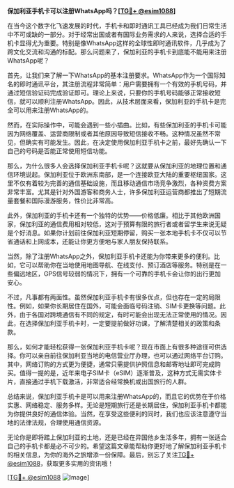 **保加利亚手机卡可以注册WhatsApp吗？[[TG💪+ @esim1088](https://t.me/s/esim1088)]**

在当今这个数字化飞速发展的时代，手机卡和即时通讯工具已经成为我们日常生活中不可或缺的一部分。对于经常出国或者有国际业务需求的人来说，选择合适的手机卡显得尤为重要。特别是像WhatsApp这样的全球性即时通讯软件，几乎成为了跨文化交流和沟通的标配。那么问题来了，保加利亚的手机卡到底能不能用来注册WhatsApp呢？

首先，让我们来了解一下WhatsApp的基本注册要求。WhatsApp作为一个国际知名的即时通讯平台，其注册流程非常简单：用户需要拥有一个有效的手机号码，并通过短信验证码完成验证即可。理论上来说，只要你的手机号码能够正常接收短信，就可以顺利注册WhatsApp。因此，从技术层面来看，保加利亚的手机卡是完全可以用来注册WhatsApp的。

然而，在实际操作中，可能会遇到一些小插曲。比如，有些保加利亚的手机卡可能因为网络覆盖、运营商限制或者其他原因导致短信接收不畅。这种情况虽然不常见，但确实有可能发生。因此，在决定使用保加利亚手机卡之前，最好先确认一下自己的号码是否能正常使用短信功能。

那么，为什么很多人会选择保加利亚手机卡呢？这就要从保加利亚的地理位置和通信环境说起。保加利亚位于欧洲东南部，是一个连接欧亚大陆的重要枢纽国家。这里不仅有着较为完善的通信基础设施，而且移动通信市场竞争激烈，各种资费方案非常丰富。尤其是针对外国游客和商务人士，许多保加利亚运营商都推出了短期流量套餐和国际漫游服务，性价比非常高。

此外，保加利亚的手机卡还有一个独特的优势——价格低廉。相比于其他欧洲国家，保加利亚的通信费用相对较低，这对于预算有限的旅行者或者留学生来说无疑是个好消息。如果你计划前往保加利亚短期停留，购买一张本地手机卡不仅可以节省通话和上网成本，还能让你更方便地与家人朋友保持联系。

当然，除了注册WhatsApp之外，保加利亚手机卡还能为你带来更多的便利。比如，它可以帮助你在当地使用地图导航、在线支付、预订酒店等服务。特别是在一些偏远地区，GPS信号较弱的情况下，拥有一个可靠的手机卡会让你的出行更加安心。

不过，凡事都有两面性。虽然保加利亚手机卡有很多优点，但也存在一定的局限性。例如，如果你长期居住在国外，可能会面临号码注销、SIM卡更换等问题。此外，由于各国对跨境通信有不同的规定，有时可能会出现无法正常使用的情况。因此，在选择保加利亚手机卡时，一定要提前做好功课，了解清楚相关的政策和条款。

那么，如何才能轻松获得一张保加利亚手机卡呢？现在市面上有很多种途径可供选择。你可以亲自前往保加利亚当地的电信营业厅办理，也可以通过网络平台订购。其中，网络订购的方式更为便捷，通常只需提供护照信息和邮寄地址即可完成购买。值得一提的是，近年来电子SIM卡（eSIM）逐渐普及，这种方式无需实体卡片，直接通过手机下载激活，非常适合经常换机或出国旅行的人群。

总结来说，保加利亚手机卡是可以用来注册WhatsApp的，而且它的优势在于价格实惠、网络稳定、服务多样。无论是短期旅行还是长期居住，保加利亚手机卡都能为你提供良好的通信体验。当然，在享受这些便利的同时，我们也应该注意遵守当地的法律法规，合理使用通信资源。

无论你是即将踏上保加利亚的土地，还是已经在异国他乡生活多年，拥有一张适合自己的手机卡都是必不可少的。希望这篇文章能帮助你更好地了解保加利亚手机卡的相关信息，为你的海外之旅增添一份保障。最后，别忘了关注[TG💪+ @esim1088](https://t.me/s/esim1088)，获取更多实用的资讯哦！

[[TG💪+ @esim1088](https://t.me/s/esim1088) ![Image](https://i.postimg.cc/4NQfJmqS/Snipaste-2025-05-13-00-14-12.png)]
